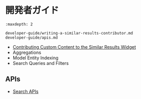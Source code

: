 # 開発者ガイド

```{toctree}
:maxdepth: 2

developer-guide/writing-a-similar-results-contributor.md
developer-guide/apis.md
```

- [Contributing Custom Content to the Similar Results Widget](developer-guide/writing-a-similar-results-contributor.md)
- Aggregations
- Model Entity Indexing
- Search Queries and Filters

## APIs

- [Search APIs](./developer-guide/apis.md)
